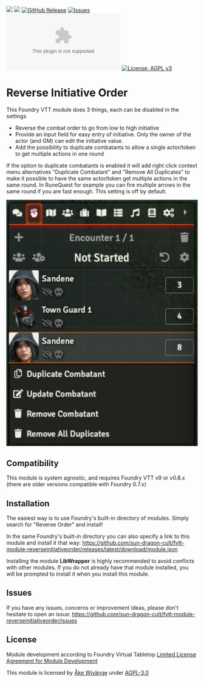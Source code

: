 ![](https://img.shields.io/endpoint?url=https://foundryshields.com/version?url=https://github.com/sun-dragon-cult/fvtt-module-reverseinitiativeorder/releases/latest/download/module.json)
![](https://img.shields.io/endpoint?url=https%3A%2F%2Ffoundryshields.com%2Fsystem%3FnameType%3Dshort%26url%3Dhttps%3A%2F%2Fraw.githubusercontent.com%2Fvigoren%2Ffoundryvtt-shields-io-badge%2Fmain%2Fexamples%2Fmodule-system-single-version.json)
[![GitHub Release](https://img.shields.io/github/release/sun-dragon-cult/fvtt-module-reverseinitiativeorder)]()
[![Issues](https://img.shields.io/github/issues-raw/sun-dragon-cult/fvtt-module-reverseinitiativeorder?maxAge=25000)](https://github.com/sun-dragon-cult/fvtt-module-reverseinitiativeorder/issues)
![Latest Release Download Count](https://img.shields.io/github/downloads/sun-dragon-cult/fvtt-module-reverseinitiativeorder/latest/reverse-initiative-order.zip)
[![License: AGPL v3](https://img.shields.io/badge/License-AGPL%20v3-blue.svg)](https://github.com/sun-dragon-cult/fvtt-module-reverseinitiativeorder/blob/master/LICENSE)

# Reverse Initiative Order
This Foundry VTT module does 3 things, each can be disabled in the settings

* Reverse the combat order to go from low to high initiative
* Provide an input field for easy entry of initiative. Only the owner of the actor (and GM) can edit the initiative value.
* Add the possibility to duplicate combatants to allow a single actor/token to get multiple actions in one round


If the option to duplicate combatants is enabled it will add right click context menu alternatives "Duplicate Combatant" 
and "Remove All Duplicates" to make it possible to have the same actor/token get multiple actions in the same round. 
In RuneQuest for example you can fire multiple arrows in the same round if you are fast enough. This setting is off by default. 

![Screenshot](screenshots/combatTracker.jpg?raw=true)

## Compatibility
This module is system agnostic, and requires Foundry VTT v9 or v0.8.x (there are older versions compatible with Foundry 0.7.x)

## Installation
The easiest way is to use Foundry's built-in directory of modules. Simply search for "Reverse Order" and install!

In the same Foundry's built-in directory you can also specify a link to this module and install it that way: https://github.com/sun-dragon-cult/fvtt-module-reverseinitiativeorder/releases/latest/download/module.json

Installing the module **LibWrapper** is highly recommended to avoid conflicts with other modules. If you do not already have
that module installed, you will be prompted to install it when you install this module.

## Issues
If you have any issues, concerns or improvement ideas, please don't hesitate to open an issue: https://github.com/sun-dragon-cult/fvtt-module-reverseinitiativeorder/issues

## License

Module development according to Foundry Virtual Tabletop [Limited License Agreement for Module Development](https://foundryvtt.com/article/license)

This module is licensed by [Åke Wivänge](https://github.com/wake42) under [AGPL-3.0](https://opensource.org/licenses/AGPL-3.0)

